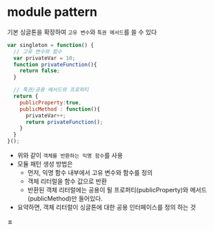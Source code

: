 # module pattern
기본 싱글톤을 확장하여 `고유 변수`와 `특권 메서드`를 쓸 수 있다

```javascript
var singleton = function() {
  // 고유 변수와 함수
  var privateVar = 10;
  function privateFunction(){
    return false;
  }

  // 특권/공용 메서드와 프로퍼티
  return {
    publicProperty:true,
    publicMethod : function(){
      privateVar++;
      return privateFunction();
    }
  }
}();
```
- 위와 같이 `객체를 반환하는 익명 함수`를 사용
- 모듈 패턴 생성 방법은
  - 먼저, 익명 함수 내부에서 고유 변수와 함수를 정의
  - 객체 리터럴을 함수 값으로 반환
  - 반환된 객체 리터럴에는 공용이 될 프로퍼티(publicProperty)와 메서드(publicMethod)만 들어있다.
- 요약하면, 객체 리터럴이 싱글톤에 대한 공용 인터페이스를 정의 하는 것














































ㅍ
